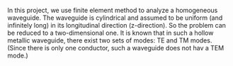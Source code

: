 In this project, we use finite element method to analyze a homogeneous waveguide. The waveguide is cylindrical and assumed to be uniform (and infinitely long) in its longitudinal direction (z-direction). So the problem can be reduced to a two-dimensional one. It is known that in such a hollow metallic waveguide, there exist two sets of modes: TE and TM modes. (Since there is only one conductor, such a waveguide does not hav a TEM mode.)

